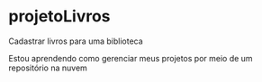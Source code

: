 # projetoLivros
 Cadastrar livros para uma biblioteca

 Estou aprendendo como gerenciar meus projetos por meio de um repositório na nuvem
